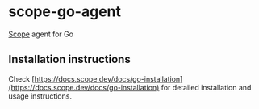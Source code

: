 # scope-go-agent


[Scope](https://scope.dev) agent for Go


## Installation instructions


Check [https://docs.scope.dev/docs/go-installation](https://docs.scope.dev/docs/go-installation) for detailed installation and usage instructions.


